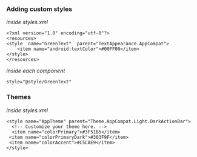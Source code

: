 ### Adding custom styles

*inside styles.xml*
```
<?xml version="1.0" encoding="utf-8"?>  
<resources>  
<style  name="GreenText"  parent="TextAppearance.AppCompat">  
	<item name="android:textColor">#00FF00</item>  
</style>  
</resources>
```

*inside each component*

```
style="@style/GreenText"
```

### Themes

*inside styles.xml*
```
<style name="AppTheme" parent="Theme.AppCompat.Light.DarkActionBar">  
  <!-- Customize your theme here. -->  
  <item name="colorPrimary">#3F51B5</item>  
 <item name="colorPrimaryDark">#303F9F</item>  
 <item name="colorAccent">#C5CAE9</item>  
</style>
```
